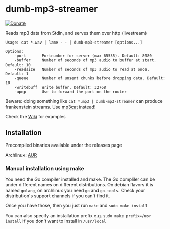 # dumb-mp3-streamer

[![Donate](https://dl.ugjka.net/Donate-PayPal-green.svg)](https://www.paypal.me/ugjka)

Reads mp3 data from Stdin, and serves them over http (livestream)

```text
Usage: cat *.wav | lame - - | dumb-mp3-streamer [options...]

Options:
    -port       Portnumber for server (max 65535). Default: 8080
    -buffer     Number of seconds of mp3 audio to buffer at start. Default: 10
    -readsize   Number of seconds of mp3 audio to read at once. Default: 1
    -queue      Number of unsent chunks before dropping data. Default: 10
    -writebuff  Write buffer. Default: 32768
    -upnp       Use to forward the port on the router

```

Beware: doing something like `cat *.mp3 | dumb-mp3-streamer` can produce frankenstein streams.
Use [mp3cat](https://tomclegg.ca/mp3cat) instead!

Check the [Wiki](https://github.com/ugjka/dumb-mp3-streamer/wiki) for examples

## Installation

Precompiled binaries available under the releases page

Archlinux: [AUR](https://aur.archlinux.org/packages/dumb-mp3-streamer-git/)

### Manual installation using make

You need the Go compiler installed and make. The Go compliler can be under different names on different distributions. On debian flavors it is named `golang`, on archlinux you need `go` and `go-tools`. Check your distribution's support channels if you can't find it.

Once you have those, then you just run `make` and `sudo make install`

You can also specify an installation prefix e.g. `sudo make prefix=/usr install` if you don't want to install in `/usr/local`
